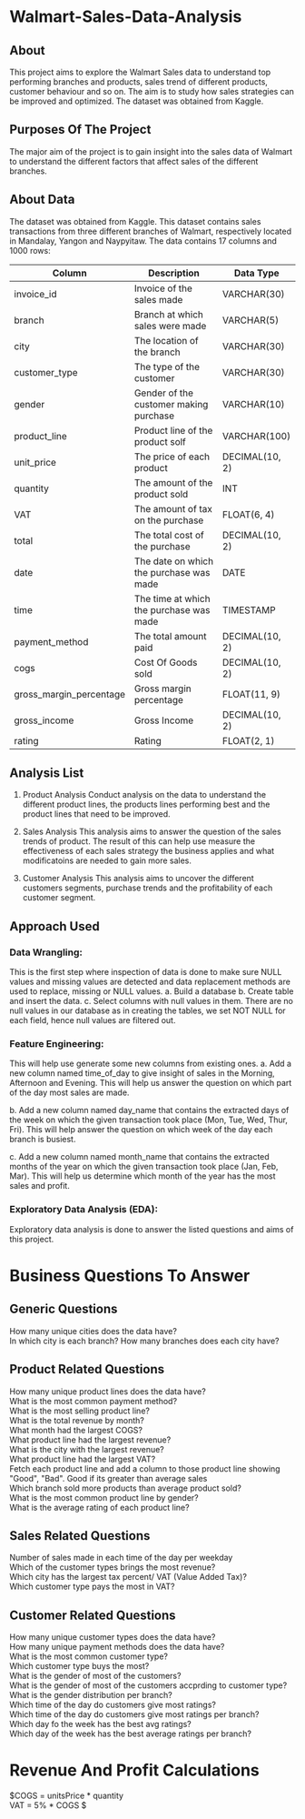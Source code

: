 # Walmart-Sales-Data-Analysis
## About
This project aims to explore the Walmart Sales data to understand top performing branches and products, sales trend of different products, customer behaviour and so on. The aim is to study how sales strategies can be improved and optimized. The dataset was obtained from Kaggle.
## Purposes Of The Project
The major aim of the project is to gain insight into the sales data of Walmart to understand the different factors that affect sales of the different branches.
## About Data
The dataset was obtained from Kaggle. This dataset contains sales transactions from three different branches of Walmart, respectively located in Mandalay, Yangon and Naypyitaw. The data contains 17 columns and 1000 rows:

|Column |	Description	| Data Type
|--|--|--|
invoice_id	|Invoice of the sales made	|VARCHAR(30)
branch	|Branch at which sales were made |	VARCHAR(5)
city|	The location of the branch|	VARCHAR(30)
customer_type	|The type of the customer	|VARCHAR(30)
gender	|Gender of the customer making purchase	|VARCHAR(10)
product_line	|Product line of the product solf	|VARCHAR(100)
unit_price	|The price of each product	|DECIMAL(10, 2)
quantity	|The amount of the product sold	|INT
VAT	|The amount of tax on the purchase	|FLOAT(6, 4)
total	|The total cost of the purchase	|DECIMAL(10, 2)
date	|The date on which the purchase was made	|DATE
time	|The time at which the purchase was made	|TIMESTAMP
payment_method	|The total amount paid	|DECIMAL(10, 2)
cogs	|Cost Of Goods sold|	DECIMAL(10, 2)
gross_margin_percentage|	Gross margin percentage	|FLOAT(11, 9)
gross_income	|Gross Income	|DECIMAL(10, 2)
rating	|Rating	|FLOAT(2, 1)

## Analysis List
1. Product Analysis
Conduct analysis on the data to understand the different product lines, the products lines performing best and the product lines that need to be improved.

2. Sales Analysis
This analysis aims to answer the question of the sales trends of product. The result of this can help use measure the effectiveness of each sales strategy the business applies and what modificatoins are needed to gain more sales.

3. Customer Analysis
This analysis aims to uncover the different customers segments, purchase trends and the profitability of each customer segment.

## Approach Used
### Data Wrangling:
This is the first step where inspection of data is done to make sure NULL values and missing values are detected and data replacement methods are used to replace, missing or NULL values.
a. Build a database b. Create table and insert the data. c. Select columns with null values in them. There are no null values in our database as in creating the tables, we set NOT NULL for each field, hence null values are filtered out.

### Feature Engineering:
This will help use generate some new columns from existing ones.
a. Add a new column named time_of_day to give insight of sales in the Morning, Afternoon and Evening. This will help us answer the question on which part of the day most sales are made.

b. Add a new column named day_name that contains the extracted days of the week on which the given transaction took place (Mon, Tue, Wed, Thur, Fri). This will help answer the question on which week of the day each branch is busiest.

c. Add a new column named month_name that contains the extracted months of the year on which the given transaction took place (Jan, Feb, Mar). This will help us determine which month of the year has the most sales and profit.

### Exploratory Data Analysis (EDA): 
Exploratory data analysis is done to answer the listed questions and aims of this project.

# Business Questions To Answer
## Generic Questions
How many unique cities does the data have?   
In which city is each branch?
How many branches does each city have?
## Product Related Questions  
How many unique product lines does the data have?   
What is the most common payment method?   
What is the most selling product line?   
What is the total revenue by month?   
What month had the largest COGS?    
What product line had the largest revenue?    
What is the city with the largest revenue?    
What product line had the largest VAT?  
Fetch each product line and add a column to those product line showing "Good", "Bad". Good if its greater than average sales   
Which branch sold more products than average product sold?  
What is the most common product line by gender?   
What is the average rating of each product line?   
## Sales Related Questions  
Number of sales made in each time of the day per weekday   
Which of the customer types brings the most revenue?   
Which city has the largest tax percent/ VAT (Value Added Tax)?   
Which customer type pays the most in VAT?   
## Customer Related Questions
How many unique customer types does the data have?  
How many unique payment methods does the data have?   
What is the most common customer type?  
Which customer type buys the most?  
What is the gender of most of the customers?  
What is the gender of most of the customers accprding to customer type?  
What is the gender distribution per branch?  
Which time of the day do customers give most ratings?  
Which time of the day do customers give most ratings per branch?  
Which day fo the week has the best avg ratings?  
Which day of the week has the best average ratings per branch?  

# Revenue And Profit Calculations
 $COGS = unitsPrice * quantity  
 VAT = 5% * COGS $  
